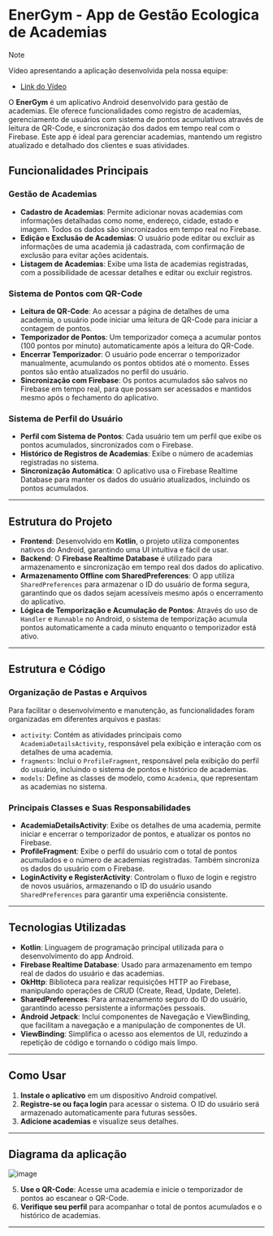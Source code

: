 # EnerGym - App de Gestão Ecologica de Academias

> [!NOTE]
> Vídeo apresentando a aplicação desenvolvida pela nossa equipe:
> - [Link do Vídeo](https://www.youtube.com/watch?v=DXueBjSbfgk)

O **EnerGym** é um aplicativo Android desenvolvido para gestão de academias. Ele oferece funcionalidades como registro de academias, gerenciamento de usuários com sistema de pontos acumulativos através de leitura de QR-Code, e sincronização dos dados em tempo real com o Firebase. Este app é ideal para gerenciar academias, mantendo um registro atualizado e detalhado dos clientes e suas atividades.

## Funcionalidades Principais

### Gestão de Academias

- **Cadastro de Academias**: Permite adicionar novas academias com informações detalhadas como nome, endereço, cidade, estado e imagem. Todos os dados são sincronizados em tempo real no Firebase.
- **Edição e Exclusão de Academias**: O usuário pode editar ou excluir as informações de uma academia já cadastrada, com confirmação de exclusão para evitar ações acidentais.
- **Listagem de Academias**: Exibe uma lista de academias registradas, com a possibilidade de acessar detalhes e editar ou excluir registros.

### Sistema de Pontos com QR-Code

- **Leitura de QR-Code**: Ao acessar a página de detalhes de uma academia, o usuário pode iniciar uma leitura de QR-Code para iniciar a contagem de pontos.
- **Temporizador de Pontos**: Um temporizador começa a acumular pontos (100 pontos por minuto) automaticamente após a leitura do QR-Code. 
- **Encerrar Temporizador**: O usuário pode encerrar o temporizador manualmente, acumulando os pontos obtidos até o momento. Esses pontos são então atualizados no perfil do usuário.
- **Sincronização com Firebase**: Os pontos acumulados são salvos no Firebase em tempo real, para que possam ser acessados e mantidos mesmo após o fechamento do aplicativo.

### Sistema de Perfil do Usuário

- **Perfil com Sistema de Pontos**: Cada usuário tem um perfil que exibe os pontos acumulados, sincronizados com o Firebase.
- **Histórico de Registros de Academias**: Exibe o número de academias registradas no sistema.
- **Sincronização Automática**: O aplicativo usa o Firebase Realtime Database para manter os dados do usuário atualizados, incluindo os pontos acumulados.

---

## Estrutura do Projeto

- **Frontend**: Desenvolvido em **Kotlin**, o projeto utiliza componentes nativos do Android, garantindo uma UI intuitiva e fácil de usar.
- **Backend**: O **Firebase Realtime Database** é utilizado para armazenamento e sincronização em tempo real dos dados do aplicativo.
- **Armazenamento Offline com SharedPreferences**: O app utiliza `SharedPreferences` para armazenar o ID do usuário de forma segura, garantindo que os dados sejam acessíveis mesmo após o encerramento do aplicativo.
- **Lógica de Temporização e Acumulação de Pontos**: Através do uso de `Handler` e `Runnable` no Android, o sistema de temporização acumula pontos automaticamente a cada minuto enquanto o temporizador está ativo.

---

## Estrutura e Código

### Organização de Pastas e Arquivos

Para facilitar o desenvolvimento e manutenção, as funcionalidades foram organizadas em diferentes arquivos e pastas:

- `activity`: Contém as atividades principais como `AcademiaDetailsActivity`, responsável pela exibição e interação com os detalhes de uma academia.
- `fragments`: Inclui o `ProfileFragment`, responsável pela exibição do perfil do usuário, incluindo o sistema de pontos e histórico de academias.
- `models`: Define as classes de modelo, como `Academia`, que representam as academias no sistema.

### Principais Classes e Suas Responsabilidades

- **AcademiaDetailsActivity**: Exibe os detalhes de uma academia, permite iniciar e encerrar o temporizador de pontos, e atualizar os pontos no Firebase.
- **ProfileFragment**: Exibe o perfil do usuário com o total de pontos acumulados e o número de academias registradas. Também sincroniza os dados do usuário com o Firebase.
- **LoginActivity e RegisterActivity**: Controlam o fluxo de login e registro de novos usuários, armazenando o ID do usuário usando `SharedPreferences` para garantir uma experiência consistente.

---

## Tecnologias Utilizadas

- **Kotlin**: Linguagem de programação principal utilizada para o desenvolvimento do app Android.
- **Firebase Realtime Database**: Usado para armazenamento em tempo real de dados do usuário e das academias.
- **OkHttp**: Biblioteca para realizar requisições HTTP ao Firebase, manipulando operações de CRUD (Create, Read, Update, Delete).
- **SharedPreferences**: Para armazenamento seguro do ID do usuário, garantindo acesso persistente a informações pessoais.
- **Android Jetpack**: Inclui componentes de Navegação e ViewBinding, que facilitam a navegação e a manipulação de componentes de UI.
- **ViewBinding**: Simplifica o acesso aos elementos de UI, reduzindo a repetição de código e tornando o código mais limpo.

---

## Como Usar

1. **Instale o aplicativo** em um dispositivo Android compatível.
2. **Registre-se ou faça login** para acessar o sistema. O ID do usuário será armazenado automaticamente para futuras sessões.
3. **Adicione academias** e visualize seus detalhes.

---

## Diagrama da aplicação
![image](https://github.com/user-attachments/assets/aa098972-6dd1-47ba-bff4-03cef432c8e1)

5. **Use o QR-Code**: Acesse uma academia e inicie o temporizador de pontos ao escanear o QR-Code.
6. **Verifique seu perfil** para acompanhar o total de pontos acumulados e o histórico de academias.

---
